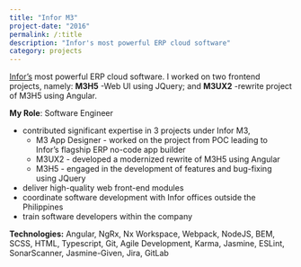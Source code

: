 ```yaml
---
title: "Infor M3"
project-date: "2016"
permalink: /:title
description: "Infor's most powerful ERP cloud software"
category: projects
---
```

[Infor’s](https://infor) most powerful ERP cloud software. I worked on two frontend projects, namely: **M3H5** -Web UI using JQuery;  and **M3UX2** -rewrite project of M3H5 using Angular.

**My Role**: Software Engineer
- contributed significant expertise in 3 projects under Infor M3,
    - M3 App Designer - worked on the project from POC leading
to Infor’s flagship ERP no-code app builder
    - M3UX2 - developed a modernized rewrite of M3H5 using
Angular
    - M3H5 - engaged in the development of features and bug-fixing using JQuery
- deliver high-quality web front-end modules
- coordinate software development with Infor offices outside the
Philippines
- train software developers within the company

**Technologies:** Angular, NgRx, Nx Workspace, Webpack, NodeJS, BEM, SCSS, HTML, Typescript, Git, Agile Development, Karma, Jasmine, ESLint, SonarScanner, Jasmine-Given, Jira, GitLab
